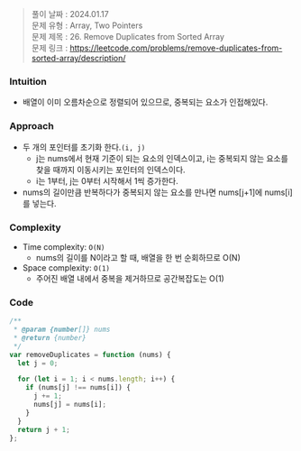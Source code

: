 > 풀이 날짜 : 2024.01.17  
> 문제 유형 : Array, Two Pointers  
> 문제 제목 : 26. Remove Duplicates from Sorted Array  
> 문제 링크 : https://leetcode.com/problems/remove-duplicates-from-sorted-array/description/

### Intuition

- 배열이 이미 오름차순으로 정렬되어 있으므로, 중복되는 요소가 인접해있다.

### Approach

- 두 개의 포인터를 초기화 한다.`(i, j)`
  - j는 nums에서 현재 기준이 되는 요소의 인덱스이고, i는 중복되지 않는 요소를 찾을 때까지 이동시키는 포인터의 인덱스이다.
  - i는 1부터, j는 0부터 시작해서 1씩 증가한다.
- nums의 길이만큼 반복하다가 중복되지 않는 요소를 만나면 nums[j+1]에 nums[i]를 넣는다.

### Complexity

- Time complexity: `O(N)`
  - nums의 길이를 N이라고 할 때, 배열을 한 번 순회하므로 O(N)
- Space complexity: `O(1)`
  - 주어진 배열 내에서 중복을 제거하므로 공간복잡도는 O(1)

### Code

```js
/**
 * @param {number[]} nums
 * @return {number}
 */
var removeDuplicates = function (nums) {
  let j = 0;

  for (let i = 1; i < nums.length; i++) {
    if (nums[j] !== nums[i]) {
      j += 1;
      nums[j] = nums[i];
    }
  }
  return j + 1;
};
```
